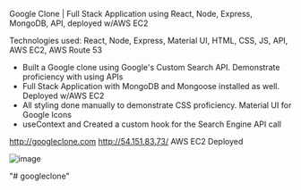 Google Clone | Full Stack Application using React, Node, Express, MongoDB, API, deployed w/AWS EC2

Technologies used: React, Node, Express, Material UI, HTML, CSS, JS, API, AWS EC2, AWS Route 53

- Built a Google clone using Google's Custom Search API. Demonstrate proficiency with using APIs
- Full Stack Application with MongoDB and Mongoose installed as well. Deployed w/AWS EC2
- All styling done manually to demonstrate CSS proficiency. Material UI for Google Icons
- useContext and Created a custom hook for the Search Engine API call

http://googleclone.com 
http://54.151.83.73/ 
AWS EC2 Deployed

![image](https://user-images.githubusercontent.com/98496684/188942913-7febaa1e-db90-4db5-afbd-13c6e3c84d6c.png)

"# googleclone"
